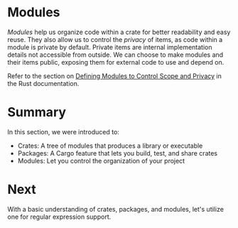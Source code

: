 # Modules

_Modules_ help us organize code within a crate for better readability and easy
reuse. They also allow us to control the _privacy_ of items, as code within a
module is private by default. Private items are internal implementation details
not accessible from outside. We can choose to make modules and their items
public, exposing them for external code to use and depend on.

Refer to the section on [Defining Modules to Control Scope and Privacy] in the
Rust documentation.

[Defining Modules to Control Scope and Privacy]:
  https://doc.rust-lang.org/book/ch07-02-defining-modules-to-control-scope-and-privacy.html#defining-modules-to-control-scope-and-privacy

# Summary

In this section, we were introduced to:

- Crates: A tree of modules that produces a library or executable
- Packages: A Cargo feature that lets you build, test, and share crates
- Modules: Let you control the organization of your project

# Next

With a basic understanding of crates, packages, and modules, let's utilize one
for regular expression support.
